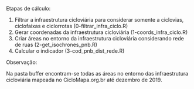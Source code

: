 Etapas de cálculo:
1. Filtrar a infraestrutura cicloviária para considerar somente a ciclovias, ciclofaixas e ciclorrotas (0-filtrar_infra_ciclo.R)
2. Gerar coordenadas da infraestrutura cicloviária (1-coords_infra_ciclo.R)
3. Criar áreas no entorno da infraestrutura cicloviária considerando rede de ruas (2-get_isochrones_pnb.R)
4. Calcular o indicador (3-cod_pnb_dist_rede.R)


Observação:

Na pasta buffer encontram-se todas as áreas no entorno das infraestrutura cicloviária mapeada no CicloMapa.org.br até dezembro de 2019.


